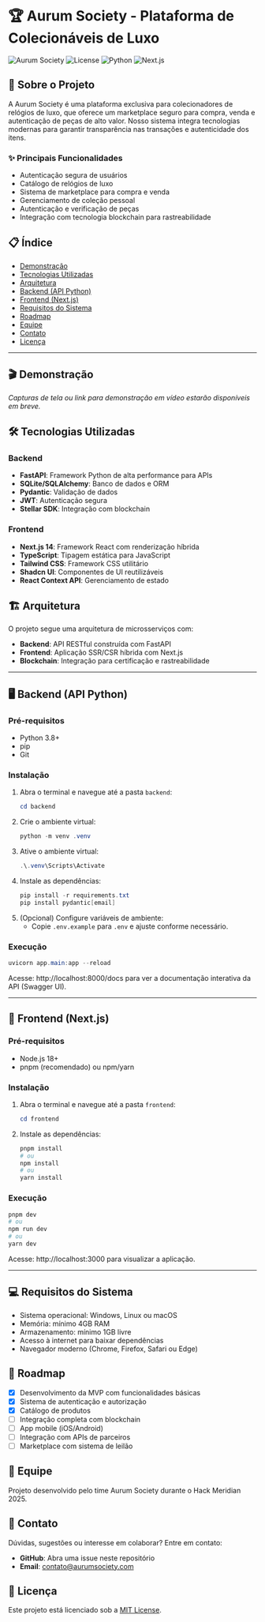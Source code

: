 # 🏆 Aurum Society - Plataforma de Colecionáveis de Luxo

![Aurum Society](https://img.shields.io/badge/Aurum%20Society-Rel%C3%B3gios%20de%20Luxo-gold)
![License](https://img.shields.io/badge/license-MIT-blue)
![Python](https://img.shields.io/badge/Backend-FastAPI-blue)
![Next.js](https://img.shields.io/badge/Frontend-Next.js-black)

## 📝 Sobre o Projeto

A Aurum Society é uma plataforma exclusiva para colecionadores de relógios de luxo, que oferece um marketplace seguro para compra, venda e autenticação de peças de alto valor. Nosso sistema integra tecnologias modernas para garantir transparência nas transações e autenticidade dos itens.

### ✨ Principais Funcionalidades
- Autenticação segura de usuários
- Catálogo de relógios de luxo
- Sistema de marketplace para compra e venda
- Gerenciamento de coleção pessoal
- Autenticação e verificação de peças
- Integração com tecnologia blockchain para rastreabilidade

## 📋 Índice
- [Demonstração](#-demonstração)
- [Tecnologias Utilizadas](#-tecnologias-utilizadas)
- [Arquitetura](#-arquitetura)
- [Backend (API Python)](#-backend-api-python)
- [Frontend (Next.js)](#-frontend-nextjs)
- [Requisitos do Sistema](#-requisitos-do-sistema)
- [Roadmap](#-roadmap)
- [Equipe](#-equipe)
- [Contato](#-contato)
- [Licença](#-licença)

---

## 🎬 Demonstração

*Capturas de tela ou link para demonstração em vídeo estarão disponíveis em breve.*

## 🛠️ Tecnologias Utilizadas

### Backend
- **FastAPI**: Framework Python de alta performance para APIs
- **SQLite/SQLAlchemy**: Banco de dados e ORM
- **Pydantic**: Validação de dados
- **JWT**: Autenticação segura
- **Stellar SDK**: Integração com blockchain

### Frontend
- **Next.js 14**: Framework React com renderização híbrida
- **TypeScript**: Tipagem estática para JavaScript
- **Tailwind CSS**: Framework CSS utilitário
- **Shadcn UI**: Componentes de UI reutilizáveis
- **React Context API**: Gerenciamento de estado

## 🏗️ Arquitetura

O projeto segue uma arquitetura de microsserviços com:
- **Backend**: API RESTful construída com FastAPI
- **Frontend**: Aplicação SSR/CSR híbrida com Next.js
- **Blockchain**: Integração para certificação e rastreabilidade

---

## 🖥️ Backend (API Python)

### Pré-requisitos
- Python 3.8+
- pip
- Git

### Instalação
1. Abra o terminal e navegue até a pasta `backend`:
   ```powershell
   cd backend
   ```
2. Crie o ambiente virtual:
   ```powershell
   python -m venv .venv
   ```
3. Ative o ambiente virtual:
   ```powershell
   .\.venv\Scripts\Activate
   ```
4. Instale as dependências:
   ```powershell
   pip install -r requirements.txt
   pip install pydantic[email]
   ```
5. (Opcional) Configure variáveis de ambiente:
   - Copie `.env.example` para `.env` e ajuste conforme necessário.

### Execução
```powershell
uvicorn app.main:app --reload
```
Acesse: http://localhost:8000/docs para ver a documentação interativa da API (Swagger UI).

---

## 🎨 Frontend (Next.js)

### Pré-requisitos
- Node.js 18+
- pnpm (recomendado) ou npm/yarn

### Instalação
1. Abra o terminal e navegue até a pasta `frontend`:
   ```powershell
   cd frontend
   ```
2. Instale as dependências:
   ```powershell
   pnpm install
   # ou
   npm install
   # ou
   yarn install
   ```

### Execução
```powershell
pnpm dev
# ou
npm run dev
# ou
yarn dev
```
Acesse: http://localhost:3000 para visualizar a aplicação.

---

## 💻 Requisitos do Sistema
- Sistema operacional: Windows, Linux ou macOS
- Memória: mínimo 4GB RAM
- Armazenamento: mínimo 1GB livre
- Acesso à internet para baixar dependências
- Navegador moderno (Chrome, Firefox, Safari ou Edge)

## 🚀 Roadmap

- [x] Desenvolvimento da MVP com funcionalidades básicas
- [x] Sistema de autenticação e autorização
- [x] Catálogo de produtos
- [ ] Integração completa com blockchain
- [ ] App mobile (iOS/Android)
- [ ] Integração com APIs de parceiros
- [ ] Marketplace com sistema de leilão

## 👥 Equipe

Projeto desenvolvido pelo time Aurum Society durante o Hack Meridian 2025.

## 📧 Contato

Dúvidas, sugestões ou interesse em colaborar? Entre em contato:

- **GitHub**: Abra uma issue neste repositório
- **Email**: [contato@aurumsociety.com](mailto:contato@aurumsociety.com)

## 📄 Licença

Este projeto está licenciado sob a [MIT License](LICENSE).